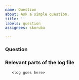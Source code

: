 ```yaml
---
name: Question
about: Ask a simple question.
title: ''
labels: question
assignees: skoruba

---
```


### Question

### Relevant parts of the log file

```
   <log goes here>
```
